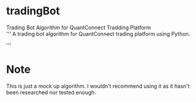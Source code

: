 # tradingBot
Trading Bot Algorithm for QuantConnect Tradding Platform<br>
'''
A trading bot algorithm for QuantConnect trading platform using Python. 

'''

# Note <br>
This is just a mock up algorithm. I wouldn't recommend using it as it hasn't been researched nor tested enough.
